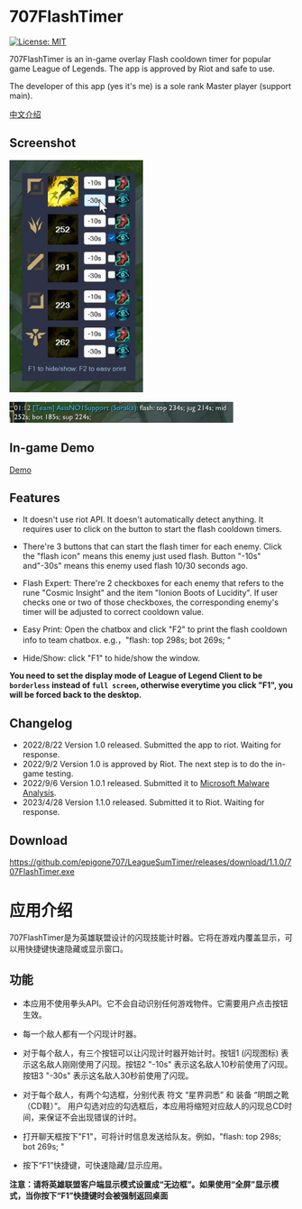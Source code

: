# 707FlashTimer
[![License: MIT](https://img.shields.io/badge/License-MIT-yellow.svg)](https://opensource.org/licenses/MIT)

707FlashTimer is an in-game overlay Flash cooldown timer for popular game League of Legends. The app is approved by Riot and safe to use. 

The developer of this app (yes it's me) is a sole rank Master player (support main).

[中文介绍](#应用介绍)

## Screenshot
![DEMO!](assets/demo.png "DEMO")

![DEMO!](assets/demo_chat.png "DEMOchat")

## In-game Demo

[Demo](https://youtu.be/L2pIBS5HBS0)

## Features 

- It doesn't use riot API. It doesn't automatically detect anything. It requires user to click on the button to start the flash cooldown timers. 

- There're 3 buttons that can start the flash timer for each enemy. Click the "flash icon" means this enemy just used flash. Button "-10s" and"-30s" means this enemy used flash 10/30 seconds ago. 

- Flash Expert: There're 2 checkboxes for each enemy that refers to the rune "Cosmic Insight" and the item "Ionion Boots of Lucidity". If user checks one or two of those checkboxes, the corresponding enemy's timer will be adjusted to correct cooldown value.

- Easy Print: Open the chatbox and click "F2" to print the flash cooldown info to team chatbox. e.g.，"flash: top 298s; bot 269s; "

- Hide/Show: click "F1" to hide/show the window. 


**You need to set the display mode of League of Legend Client to be `borderless` instead of `full screen`, otherwise everytime you click "F1", you will be forced back to the desktop.**

## Changelog 
- 2022/8/22 
Version 1.0 released. Submitted the app to riot. Waiting for response.
- 2022/9/2
Version 1.0 is approved by Riot. The next step is to do the in-game testing.
- 2022/9/6
Version 1.0.1 released. Submitted it to [Microsoft Malware Analysis](https://www.microsoft.com/en-us/wdsi/filesubmission).
- 2023/4/28
Version 1.1.0 released. Submitted it to Riot. Waiting for response.

## Download
https://github.com/epigone707/LeagueSumTimer/releases/download/1.1.0/707FlashTimer.exe

# 应用介绍

707FlashTimer是为英雄联盟设计的闪现技能计时器。它将在游戏内覆盖显示，可以用快捷键快速隐藏或显示窗口。

## 功能

- 本应用不使用拳头API。它不会自动识别任何游戏物件。它需要用户点击按钮生效。

- 每一个敌人都有一个闪现计时器。

- 对于每个敌人，有三个按钮可以让闪现计时器开始计时。按钮1 (闪现图标) 表示这名敌人刚刚使用了闪现。按钮2 "-10s" 表示这名敌人10秒前使用了闪现。按钮3 "-30s" 表示这名敌人30秒前使用了闪现。

- 对于每个敌人，有两个勾选框，分别代表 符文 “星界洞悉” 和 装备 “明朗之靴（CD鞋）”。 用户勾选对应的勾选框后，本应用将缩短对应敌人的闪现总CD时间，来保证不会出现错误的计时。

- 打开聊天框按下"F1"，可将计时信息发送给队友。例如，"flash: top 298s; bot 269s; "

- 按下“F1”快捷键，可快速隐藏/显示应用。

**注意：请将英雄联盟客户端显示模式设置成“无边框”。如果使用“全屏”显示模式，当你按下“F1”快捷键时会被强制返回桌面**
